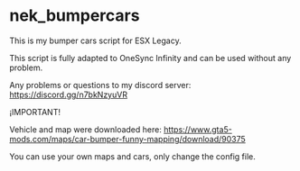 # nek_bumpercars

This is my bumper cars script for ESX Legacy.

This script is fully adapted to OneSync Infinity and can be used without any problem.

Any problems or questions to my discord server: https://discord.gg/n7bkNzyuVR



¡IMPORTANT!

Vehicle and map were downloaded here: https://www.gta5-mods.com/maps/car-bumper-funny-mapping/download/90375

You can use your own maps and cars, only change the config file.
